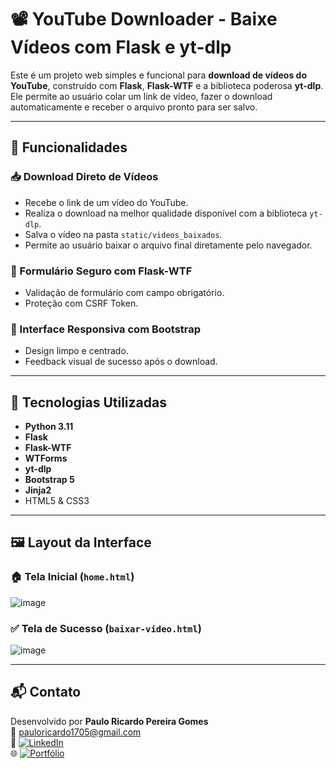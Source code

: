 # 📽️ YouTube Downloader - Baixe Vídeos com Flask e yt-dlp

Este é um projeto web simples e funcional para **download de vídeos do YouTube**, construído com **Flask**, **Flask-WTF** e a biblioteca poderosa **yt-dlp**. Ele permite ao usuário colar um link de vídeo, fazer o download automaticamente e receber o arquivo pronto para ser salvo.

---

## 🚀 Funcionalidades

### 📥 Download Direto de Vídeos
- Recebe o link de um vídeo do YouTube.
- Realiza o download na melhor qualidade disponível com a biblioteca `yt-dlp`.
- Salva o vídeo na pasta `static/videos_baixados`.
- Permite ao usuário baixar o arquivo final diretamente pelo navegador.

### 🧾 Formulário Seguro com Flask-WTF
- Validação de formulário com campo obrigatório.
- Proteção com CSRF Token.

### 🌟 Interface Responsiva com Bootstrap
- Design limpo e centrado.
- Feedback visual de sucesso após o download.

---

## 🧠 Tecnologias Utilizadas

- **Python 3.11**
- **Flask**
- **Flask-WTF**
- **WTForms**
- **yt-dlp**
- **Bootstrap 5**
- **Jinja2**
- HTML5 & CSS3

---

## 🖼️ Layout da Interface

### 🏠 Tela Inicial (`home.html`)
![image](https://github.com/user-attachments/assets/9f0510c2-72fa-4dc7-ac1d-5a552f74e6cc)

### ✅ Tela de Sucesso (`baixar-video.html`)
![image](https://github.com/user-attachments/assets/5e40cdd6-4073-46d7-82fa-4053c2c1b8b6)


---

## 📬 Contato

Desenvolvido por **Paulo Ricardo Pereira Gomes**  
📧 pauloricardo1705@gmail.com  
🔗 [![LinkedIn](https://img.shields.io/badge/LinkedIn-Perfil-blue?logo=linkedin&style=flat-square)](https://linkedin.com/in/pauloricardopg)  
🌐 [![Portfólio](https://img.shields.io/badge/Portfólio-Acessar-informational?style=flat-square&logo=internet-explorer)](https://web-production-4f4b3.up.railway.app/)
